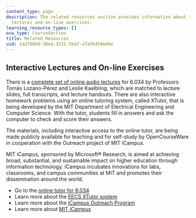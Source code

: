```yaml
---
content_type: page
description: The related resources section provides information about the interactive
  lectures and on-line exercises.
learning_resource_types: []
ocw_type: CourseSection
title: Related Resources
uid: 1ad70060-30ea-3531-5ba7-a7a56450e4be
---
```


Interactive Lectures and On-line Exercises
------------------------------------------

There is a [complete set of online audio lectures](https://web.archive.org/web/20170624093811/http://icampustutor.csail.mit.edu:80/6.034-public/) for 6.034 by Professors Tomás Lozano-Pérez and Leslie Kaelbling, which are matched to lecture slides, full transcripts, and lecture handouts. There are also interactive homework problems using an online tutoring system, called XTutor, that is being developed by the MIT Department of Electrical Engineering and Computer Science. With the tutor, students fill in answers and ask the computer to check and score their answers.

The materials, including interactive access to the online tutor, are being made publicly available for teaching and for self-study by OpenCourseWare in cooperation with the Outreach project of MIT iCampus.

MIT iCampus, sponsored by Microsoft® Research, is aimed at achieving broad, substantial, and sustainable impact on higher education through information technology. iCampus incubates innovations for labs, classrooms, and campus communities at MIT and promotes their dissemination around the world.

*   Go to the [online tutor for 6.034](http://icampus.mit.edu/?s=online+tutor+for+6.034)
*   Learn more about the [EECS XTutor system](http://icampus.mit.edu/xTutor/)
*   Learn more about the [iCampus Outreach Program](http://icampus.mit.edu/outreach/)
*   Learn more about [MIT iCampus](http://icampus.mit.edu/)